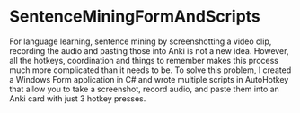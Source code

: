 # SentenceMiningFormAndScripts

For language learning, sentence mining by screenshotting a video clip, recording the audio and pasting those into Anki is not a new idea.
However, all the hotkeys, coordination and things to remember makes this process much more complicated than it needs to be.
To solve this problem, I created a Windows Form application in C# and wrote multiple scripts in AutoHotkey that allow you to take a screenshot,
record audio, and paste them into an Anki card with just 3 hotkey presses.
